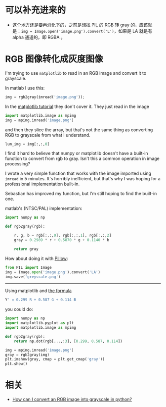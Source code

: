 
# 可以补充进来的

- 这个地方还是要再消化下的，之前是想找 PIL 的 RGB 转 gray 的，应该就是：`img = Image.open('image.png').convert('L')`，如果是 LA 就是有 alpha 通道的，即 RGBA 。



# RGB 图像转化成灰度图像

I'm trying to use `matplotlib` to read in an RGB image and convert it to grayscale.

In matlab I use this:

```py
img = rgb2gray(imread('image.png'));
```

In the [matplotlib tutorial](http://matplotlib.sourceforge.net/users/image_tutorial.html) they don't cover it. They just read in the image

```py
import matplotlib.image as mpimg
img = mpimg.imread('image.png')
```

and then they slice the array, but that's not the same thing as converting RGB to grayscale from what I understand.

```py
lum_img = img[:,:,0]
```

I find it hard to believe that numpy or matplotlib doesn't have a built-in function to convert from rgb to gray. Isn't this a common operation in image processing?

I wrote a very simple function that works with the image imported using `imread` in 5 minutes. It's horribly inefficient, but that's why I was hoping for a professional implementation built-in.

Sebastian has improved my function, but I'm still hoping to find the built-in one.

matlab's (NTSC/PAL) implementation:

```py
import numpy as np

def rgb2gray(rgb):

    r, g, b = rgb[:,:,0], rgb[:,:,1], rgb[:,:,2]
    gray = 0.2989 * r + 0.5870 * g + 0.1140 * b

    return gray
```




How about doing it with [Pillow](https://pillow.readthedocs.io/en/latest/):

```py
from PIL import Image
img = Image.open('image.png').convert('LA')
img.save('greyscale.png')
```

------

Using matplotlib and [the formula](http://en.wikipedia.org/wiki/Grayscale#Converting_color_to_grayscale)

```py
Y' = 0.299 R + 0.587 G + 0.114 B
```

you could do:

```py
import numpy as np
import matplotlib.pyplot as plt
import matplotlib.image as mpimg

def rgb2gray(rgb):
    return np.dot(rgb[...,:3], [0.299, 0.587, 0.114])

img = mpimg.imread('image.png')     
gray = rgb2gray(img)    
plt.imshow(gray, cmap = plt.get_cmap('gray'))
plt.show()
```




# 相关

- [How can I convert an RGB image into grayscale in python?](https://stackoverflow.com/questions/12201577/how-can-i-convert-an-rgb-image-into-grayscale-in-python)
